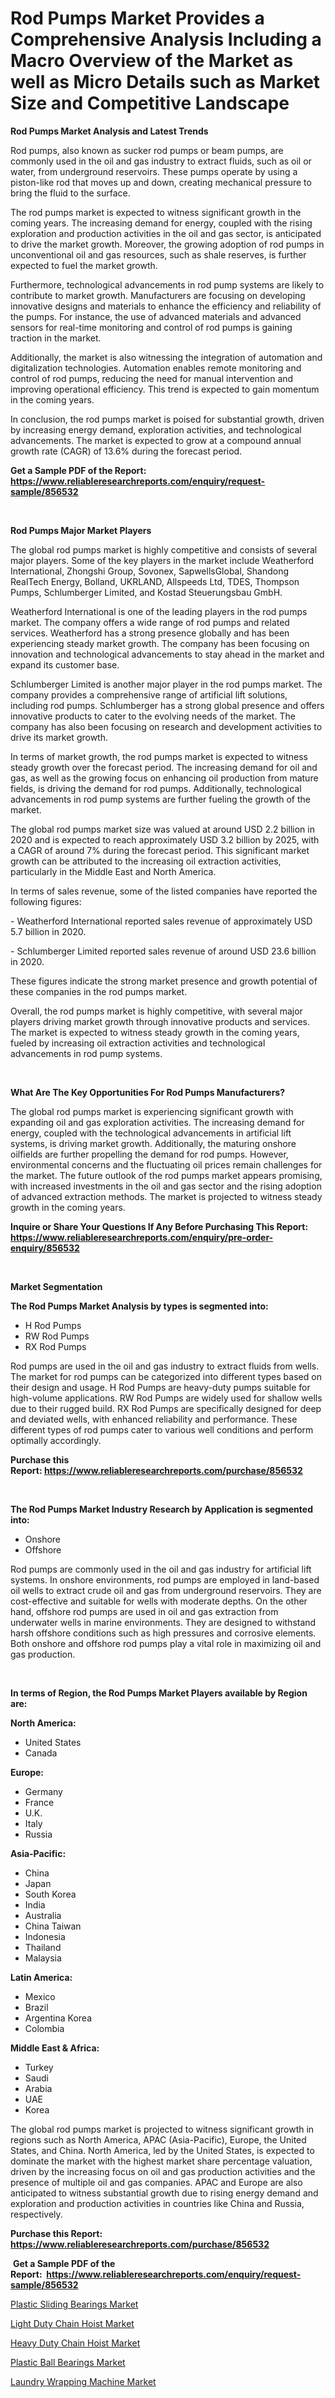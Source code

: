 <p><h1>Rod Pumps Market Provides a Comprehensive Analysis Including a Macro Overview of the Market as well as Micro Details such as Market Size and Competitive Landscape</h1></p><p><strong>Rod Pumps Market Analysis and Latest Trends</strong></p>
<p><p>Rod pumps, also known as sucker rod pumps or beam pumps, are commonly used in the oil and gas industry to extract fluids, such as oil or water, from underground reservoirs. These pumps operate by using a piston-like rod that moves up and down, creating mechanical pressure to bring the fluid to the surface.</p><p>The rod pumps market is expected to witness significant growth in the coming years. The increasing demand for energy, coupled with the rising exploration and production activities in the oil and gas sector, is anticipated to drive the market growth. Moreover, the growing adoption of rod pumps in unconventional oil and gas resources, such as shale reserves, is further expected to fuel the market growth.</p><p>Furthermore, technological advancements in rod pump systems are likely to contribute to market growth. Manufacturers are focusing on developing innovative designs and materials to enhance the efficiency and reliability of the pumps. For instance, the use of advanced materials and advanced sensors for real-time monitoring and control of rod pumps is gaining traction in the market.</p><p>Additionally, the market is also witnessing the integration of automation and digitalization technologies. Automation enables remote monitoring and control of rod pumps, reducing the need for manual intervention and improving operational efficiency. This trend is expected to gain momentum in the coming years.</p><p>In conclusion, the rod pumps market is poised for substantial growth, driven by increasing energy demand, exploration activities, and technological advancements. The market is expected to grow at a compound annual growth rate (CAGR) of 13.6% during the forecast period.</p></p>
<p><strong>Get a Sample PDF of the Report:&nbsp; <a href="https://www.reliableresearchreports.com/enquiry/request-sample/856532">https://www.reliableresearchreports.com/enquiry/request-sample/856532</a></strong></p>
<p>&nbsp;</p>
<p><strong>Rod Pumps Major Market Players</strong></p>
<p><p>The global rod pumps market is highly competitive and consists of several major players. Some of the key players in the market include Weatherford International, Zhongshi Group, Sovonex, SapwellsGlobal, Shandong RealTech Energy, Bolland, UKRLAND, Allspeeds Ltd, TDES, Thompson Pumps, Schlumberger Limited, and Kostad Steuerungsbau GmbH.</p><p>Weatherford International is one of the leading players in the rod pumps market. The company offers a wide range of rod pumps and related services. Weatherford has a strong presence globally and has been experiencing steady market growth. The company has been focusing on innovation and technological advancements to stay ahead in the market and expand its customer base. </p><p>Schlumberger Limited is another major player in the rod pumps market. The company provides a comprehensive range of artificial lift solutions, including rod pumps. Schlumberger has a strong global presence and offers innovative products to cater to the evolving needs of the market. The company has also been focusing on research and development activities to drive its market growth.</p><p>In terms of market growth, the rod pumps market is expected to witness steady growth over the forecast period. The increasing demand for oil and gas, as well as the growing focus on enhancing oil production from mature fields, is driving the demand for rod pumps. Additionally, technological advancements in rod pump systems are further fueling the growth of the market.</p><p>The global rod pumps market size was valued at around USD 2.2 billion in 2020 and is expected to reach approximately USD 3.2 billion by 2025, with a CAGR of around 7% during the forecast period. This significant market growth can be attributed to the increasing oil extraction activities, particularly in the Middle East and North America.</p><p>In terms of sales revenue, some of the listed companies have reported the following figures:</p><p>- Weatherford International reported sales revenue of approximately USD 5.7 billion in 2020.</p><p>- Schlumberger Limited reported sales revenue of around USD 23.6 billion in 2020.</p><p>These figures indicate the strong market presence and growth potential of these companies in the rod pumps market.</p><p>Overall, the rod pumps market is highly competitive, with several major players driving market growth through innovative products and services. The market is expected to witness steady growth in the coming years, fueled by increasing oil extraction activities and technological advancements in rod pump systems.</p></p>
<p>&nbsp;</p>
<p><strong>What Are The Key Opportunities For Rod Pumps Manufacturers?</strong></p>
<p><p>The global rod pumps market is experiencing significant growth with expanding oil and gas exploration activities. The increasing demand for energy, coupled with the technological advancements in artificial lift systems, is driving market growth. Additionally, the maturing onshore oilfields are further propelling the demand for rod pumps. However, environmental concerns and the fluctuating oil prices remain challenges for the market. The future outlook of the rod pumps market appears promising, with increased investments in the oil and gas sector and the rising adoption of advanced extraction methods. The market is projected to witness steady growth in the coming years.</p></p>
<p><strong>Inquire or Share Your Questions If Any Before Purchasing This Report: <a href="https://www.reliableresearchreports.com/enquiry/pre-order-enquiry/856532">https://www.reliableresearchreports.com/enquiry/pre-order-enquiry/856532</a></strong></p>
<p>&nbsp;</p>
<p><strong>Market Segmentation</strong></p>
<p><strong>The Rod Pumps Market Analysis by types is segmented into:</strong></p>
<p><ul><li>H Rod Pumps</li><li>RW Rod Pumps</li><li>RX Rod Pumps</li></ul></p>
<p><p>Rod pumps are used in the oil and gas industry to extract fluids from wells. The market for rod pumps can be categorized into different types based on their design and usage. H Rod Pumps are heavy-duty pumps suitable for high-volume applications. RW Rod Pumps are widely used for shallow wells due to their rugged build. RX Rod Pumps are specifically designed for deep and deviated wells, with enhanced reliability and performance. These different types of rod pumps cater to various well conditions and perform optimally accordingly.</p></p>
<p><strong>Purchase this Report:&nbsp;<a href="https://www.reliableresearchreports.com/purchase/856532">https://www.reliableresearchreports.com/purchase/856532</a></strong></p>
<p>&nbsp;</p>
<p><strong>The Rod Pumps Market Industry Research by Application is segmented into:</strong></p>
<p><ul><li>Onshore</li><li>Offshore</li></ul></p>
<p><p>Rod pumps are commonly used in the oil and gas industry for artificial lift systems. In onshore environments, rod pumps are employed in land-based oil wells to extract crude oil and gas from underground reservoirs. They are cost-effective and suitable for wells with moderate depths. On the other hand, offshore rod pumps are used in oil and gas extraction from underwater wells in marine environments. They are designed to withstand harsh offshore conditions such as high pressures and corrosive elements. Both onshore and offshore rod pumps play a vital role in maximizing oil and gas production.</p></p>
<p>&nbsp;</p>
<p><strong>In terms of Region, the Rod Pumps Market Players available by Region are:</strong></p>
<p>
    <p> <strong> North America: </strong>
        <ul>
            <li>United States</li>
            <li>Canada</li>
        </ul>
        </p> 
    <p> <strong> Europe: </strong>
        <ul>
            <li>Germany</li>
            <li>France</li>
            <li>U.K.</li>
            <li>Italy</li>
            <li>Russia</li>
        </ul>
        </p> 
    <p> <strong> Asia-Pacific: </strong>
        <ul>
            <li>China</li>
            <li>Japan</li>
            <li>South Korea</li>
            <li>India</li>
            <li>Australia</li>
            <li>China Taiwan</li>
            <li>Indonesia</li>
            <li>Thailand</li>
            <li>Malaysia</li>
        </ul>
        </p> 
    <p> <strong> Latin America: </strong>
        <ul>
            <li>Mexico</li>
            <li>Brazil</li>
            <li>Argentina Korea</li>
            <li>Colombia</li>
        </ul>
        </p> 
    <p> <strong> Middle East & Africa: </strong>
        <ul>
            <li>Turkey</li>
            <li>Saudi</li>
            <li>Arabia</li>
            <li>UAE</li>
            <li>Korea</li>
        </ul>
    </p>
    </p>
<p><p>The global rod pumps market is projected to witness significant growth in regions such as North America, APAC (Asia-Pacific), Europe, the United States, and China. North America, led by the United States, is expected to dominate the market with the highest market share percentage valuation, driven by the increasing focus on oil and gas production activities and the presence of multiple oil and gas companies. APAC and Europe are also anticipated to witness substantial growth due to rising energy demand and exploration and production activities in countries like China and Russia, respectively.</p></p>
<p><strong>Purchase this Report: <a href="https://www.reliableresearchreports.com/purchase/856532">https://www.reliableresearchreports.com/purchase/856532</a></strong></p>
<p>&nbsp;<strong>Get a Sample PDF of the Report:&nbsp;&nbsp;<a href="https://www.reliableresearchreports.com/enquiry/request-sample/856532">https://www.reliableresearchreports.com/enquiry/request-sample/856532</a></strong></p>
<p><strong></strong></p>
<p><p><a href="https://github.com/rahu1502/Market-Research-Report-List-2/blob/main/plastic-sliding-bearings-market.md">Plastic Sliding Bearings Market</a></p><p><a href="https://github.com/rahu1506/Market-Research-Report-List-2/blob/main/light-duty-chain-hoist-market.md">Light Duty Chain Hoist Market</a></p><p><a href="https://github.com/aashishrp/Market-Research-Report-List-1/blob/main/heavy-duty-chain-hoist-market.md">Heavy Duty Chain Hoist Market</a></p><p><a href="https://github.com/rahu1505/Market-Research-Report-List-2/blob/main/plastic-ball-bearings-market.md">Plastic Ball Bearings Market</a></p><p><a href="https://github.com/rahu1501/Market-Research-Report-List-2/blob/main/laundry-wrapping-machine-market.md">Laundry Wrapping Machine Market</a></p></p>